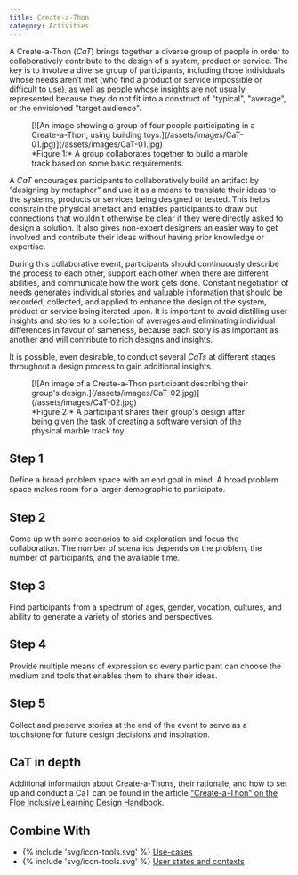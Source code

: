 ```yaml
---
title: Create-a-Thon
category: Activities
---
```

A Create-a-Thon (_CaT_) brings together a diverse group of people in order to collaboratively contribute to the design of a system, product or service. The key is to involve a diverse group of participants, including those individuals whose needs aren’t met (who find a product or service impossible or difficult to use), as well as people whose insights are not usually represented because they do not fit into a construct of "typical", "average", or the envisioned "target audience".

<figure>
[![An image showing a group of four people participating in a Create-a-Thon, using building toys.](/assets/images/CaT-01.jpg)](/assets/images/CaT-01.jpg)
<figcaption>
*Figure 1:* A group collaborates together to build a marble track based on some basic requirements.</figcaption>
</figure>

A _CaT_ encourages participants to collaboratively build an artifact by “designing by metaphor” and use it as a means to translate their ideas to the systems, products or services being designed or tested. This helps constrain the physical artefact and enables participants to draw out connections that wouldn't otherwise be clear if they were directly asked to design a solution. It also gives non-expert designers an easier way to get involved and contribute their ideas without having prior knowledge or expertise.

During this collaborative event, participants should continuously describe the process to each other, support each other when there are different abilities, and communicate how the work gets done. Constant negotiation of needs generates individual stories and valuable information that should be recorded, collected, and applied to enhance the design of the system, product or service being iterated upon. It is important to avoid distilling user insights and stories to a collection of averages and eliminating individual differences in favour of sameness, because each story is as important as another and will contribute to rich designs and insights.

It is possible, even desirable, to conduct several _CaTs_ at different stages throughout a design process to gain additional insights.

<figure>
[![An image of a Create-a-Thon participant describing their group's design.](/assets/images/CaT-02.jpg)](/assets/images/CaT-02.jpg)
<figcaption>
*Figure 2:* A participant shares their group's design after being given the task of creating a software version of the physical marble track toy.</figcaption>
</figure>

## Step 1

Define a broad problem space with an end goal in mind. A broad problem space makes room for a larger demographic to participate.

## Step 2

Come up with some scenarios to aid exploration and focus the collaboration. The number of scenarios depends on the problem, the number of participants, and the available time.

## Step 3

Find participants from a spectrum of ages, gender, vocation, cultures, and ability to generate a variety of stories and perspectives.

## Step 4

Provide multiple means of expression so every participant can choose the medium and tools that enables them to share their ideas.

## Step 5

Collect and preserve stories at the end of the event to serve as a touchstone for future design decisions and inspiration.

## CaT in depth

Additional information about Create-a-Thons, their rationale, and how to set up and conduct a CaT can be found in the article ["Create-a-Thon" on the Floe Inclusive Learning Design Handbook](https://handbook.floeproject.org/Create-a-Thon.html).

## Combine With

* {% include 'svg/icon-tools.svg' %} [Use-cases](/tools/UseCases.html)
* {% include 'svg/icon-tools.svg' %} [User states and contexts](/tools/UserStatesAndContexts.html)
